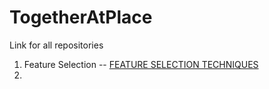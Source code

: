 # TogetherAtPlace
Link for all repositories


1. Feature Selection -- [FEATURE SELECTION TECHNIQUES](https://github.com/yugeshyerraguntla/FeatureSelectionTechniques)
2. 
